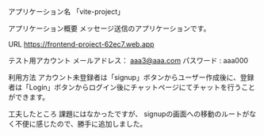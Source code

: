 アプリケーション名
「vite-project」

アプリケーション概要
メッセージ送信のアプリケーションです。

URL
https://frontend-project-62ec7.web.app

テスト用アカウント
メールアドレス： aaa3@aaa.com
パスワード : aaa000

利用方法
アカウント未登録者は「signup」ボタンからユーザー作成後に、登録者は「Login」ボタンからログイン後にチャットページにてチャットを行うことができます。

工夫したところ
課題にはなかったですが、
signupの画面への移動のルートがなく不便に感じたので、勝手に追加しました。


